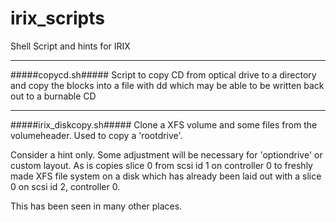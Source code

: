 irix_scripts
============

Shell Script and hints for IRIX

---

#####copycd.sh#####
Script to copy CD from optical drive to a directory and copy the blocks into a file with dd which may be able to be written back out to a burnable CD

---

#####irix_diskcopy.sh#####
Clone a XFS volume and some files from the volumeheader. Used to copy a 'rootdrive'.

Consider a hint only. Some adjustment will be necessary for 'optiondrive' or custom layout. As is copies slice 0 from scsi id 1 on controller 0 to freshly made XFS file system on a disk which has already been laid out with a slice 0 on scsi id 2, controller 0.

This has been seen in many other places.
